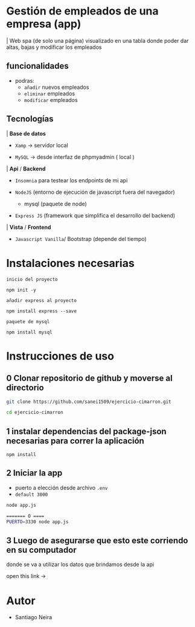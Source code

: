 # Gestión de empleados de una empresa (app)

| Web spa (de solo una página) visualizado en una tabla donde poder dar altas, bajas y modificar los empleados

## funcionalidades

- podras:
  - `añadir` nuevos empleados
  - `eliminar` empleados
  - `modificar` empleados

## Tecnologías

| **Base de datos**

- `Xamp` -> servidor local

- `MySQL` -> desde interfaz de phpmyadmin ( local )

| **Api** / **Backend**

- `Insomnia` para testear los endpoints de mi api

- `NodeJS` (entorno de ejecución de javascript fuera del navegador)
  - mysql (paquete de node)
- `Express JS` (framework que simplifica el desarrollo del backend)

| **Vista** / **Frontend**

- `Javascript Vanilla`/ Bootstrap (depende del tiempo)

# Instalaciones necesarias

`inicio del proyecto`

```
npm init -y
```

`añadir express al proyecto`

```
npm install express --save
```

`paquete de mysql`

```
npm install mysql
```

# Instrucciones de uso

## 0 Clonar repositorio de github y moverse al directorio

```bash
git clone https://github.com/sanei1509/ejercicio-cimarron.git

cd ejercicio-cimarron
```

## 1 instalar dependencias del package-json necesarias para correr la aplicación

```
npm install
```

## 2 Iniciar la app

- puerto a elección desde archivo `.env`
- `default 3000`

```bash
node app.js

======= O ====
PUERTO=3330 node app.js
```

## 3 Luego de asegurarse que esto este corriendo en su computador

donde se va a utilizar los datos que brindamos desde la api

open this link ->

# Autor

- Santiago Neira
